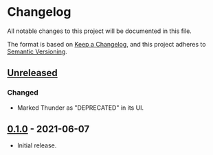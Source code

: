 # Changelog
All notable changes to this project will be documented in this file.

The format is based on [Keep a Changelog](https://keepachangelog.com/en/1.0.0/),
and this project adheres to [Semantic Versioning](https://semver.org/spec/v2.0.0.html).

## [Unreleased]
### Changed
- Marked Thunder as "DEPRECATED" in its UI.

## [0.1.0] - 2021-06-07
- Initial release.

[Unreleased]: https://github.com/logicomacorp/pulsejet/compare/v0.1.0...HEAD
[0.1.0]: https://github.com/logicomacorp/pulsejet/releases/tag/v0.1.0
